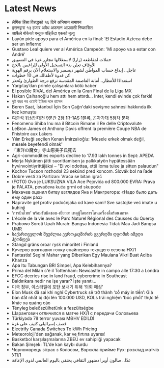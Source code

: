 # Latest News
-  लैगिंक हिंसा विरुद्धको १६ दिने अभियान समापन
-  इरानद्वारा १३ हजार अवैध अफगान आप्रवासी निष्कासित
-  आफैंले बोकेको बन्दुक पड्किँदा एकको मृत्यु
-  Layún pide apoyo para el América en la final: 'El Estadio Azteca debe ser un infierno'
-  Gustavo Leal quiere ver al América Campeón: 'Mi apoyo va a estar con André'
-  حملات لمقاطعة (زارا) لاستغلالها مجازر غزة في التسويق
-  الأوقاف تعلن بدء التسجيل الأولي للراغبين بالحج
-  عاجل.. إيداع حساب المواطن لشهر ديسمبر والاستعلام الآن برقم الهوية
-  كن قدوة لأطفالك في 10 خطوات
-  استعدادًا للأمطار.. أمانة العاصمة المقدسة ترفع درجة الطوارئ وتُحذر
-  Yargıtay’dan primle çalışanlara kötü haber
-  El posible RIVAL del América en la Gran Final de la Liga MX
-  Hakan Çalhanoğlu hem attı hem attırdı... Inter, kendi evinde çok farklı!
-  দুই বছর পর ওয়েস্ট ইন্ডিজ দলে রাসেল
-  Beren Saat, İstanbul İçin Son Çağrı'daki sevişme sahnesi hakkında ilk kez konuştu
-  여준석 워싱턴대전 9분간 2점·1R-1AS·1블록, 곤자가대 5점차 분패
-  Fenomeno Shiba Inu ma il Bitcoin Rimane il Re delle Criptovalute
-  LeBron James et Anthony Davis offrent la première Coupe NBA de l'histoire aux Lakers
-  Yılın Erkeği seçilen Kenan İmirzalıoğlu: 'Mesele erkek olmak değil, mesele beyefendi olmak'
-  「東洋の魔女」寺山恵美子氏死去
-  Agri-commodities exports decline to 17.93 lakh tonnes in Sept: APEDA
-  Merja Nykänen jätti suorittamisen ja palkkatyön hypätessään hyvinvointiyrittäjäksi – "Ei voi odottaa, että loma tulee ja sitten palaudun"
-  Kochov Tucson rozhodol 23 sekúnd pred koncom. Slovák bol na ľade
-  Dobre vesti za Partizan: Vraća se bitan igrač
-  (FOTO) Ovo je LUKSUZNA VILA Ace Pejovića od 800.000 EVRA: Prava je PALATA, pevačeva kuća grmi od skupoće
-  Махачев оценил битву взглядов Яна и Макгрегора: «Надо было дать ему один раз»
-  Napravite gel protiv podočnjaka od kave sami! Sve sastojke već imate u kuhinji
-  ‘การบินไทย’ พร้อมรับผิดชอบ-เยียวยา เหตุผู้โดยสารโดนเครื่องดื่มร้อนหกรด
-  L’école de la vie avec le Parc Naturel Régional des Causses du Quercy
-  Prabowo Soroti Upah Murah: Bangsa Indonesia Tidak Mau Jadi Bangsa UMR
-  საქართველოს შეუძლია ევროკავშირის გვერდში დგომის იმედი ჰქონდეს
-  Stängd gräns oroar rysk minoritet i Finland
-  Кучеров возглавил гонку снайперов текущего сезона НХЛ
-  Fantastis! Segini Mahar yang Diberikan Egy Maulana Vikri Buat Adiba Khanza
-  Apa Itu Tabungan BRI Simpel, Apa Kelebihannya?
-  Prima del Milan c'è il Tottenham: Newcastle in campo alle 17:30 a Londra
-  EFCC decries rise in land fraud, cybercrime in Southeast
-  Baldırıkara nedir ne işe yarar? İşte yanıtı...
-  미국 정부, 이스라엘에 포탄 보내기 위해 ‘의회 패싱’
-  Elon Musk đã sai khi nghĩ Cybertruck sẽ trở thành ‘cỗ máy in tiền’: Giá bản đắt nhất bị đội lên 100.000 USD, KOLs trải nghiệm ‘bóc phốt’ thực tế khác xa quảng cáo
-  Tényleg beleőszülhetünk a feszültségbe
-  Шарангович отличился в матче НХЛ с передачи Соловьева
-  Türkiyədə 78 terror yuvası MƏHV EDİLDİ
-  قصف إسرائيلي كثيف على غزة
-  Electrify Canada Switches To kWh Pricing
-  Meteoroloji'den sağanak, kar ve fırtına uyarısı!
-  Basketbol karşılaşmalarına ZBEÜ ev sahipliği yapacak
-  Bakan Şimşek: TL'de kan kaybı durdu
-  Чорноморець зіграє з Колосом, Ворскла прийме Рух: розклад матчів УПЛ
-  غدًا.. صالون أوبرا دمنهور الثقافي يحتفى باليوم العالمي لذوى الإعاقة
